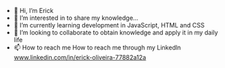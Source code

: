 - 👋 Hi, I’m Erick
- 👀 I’m interested in to share my knowledge...
- 🌱 I’m currently learning development in JavaScript, HTML and CSS
- 💞️ I’m looking to collaborate to obtain knowledge and apply it in my daily life
- 📫 How to reach me How to reach me through my Linkedln www.linkedin.com/in/erick-oliveira-77882a12a

<!---
erickgrad/erickgrad is a ✨ special ✨ repository because its `README.md` (this file) appears on your GitHub profile.
You can click the Preview link to take a look at your changes.
--->

